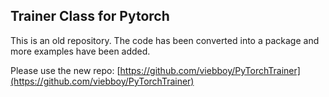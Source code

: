 ## Trainer Class for Pytorch
This is an old repository. The code has been converted into a package and more examples have been added.

Please use the new repo:
[https://github.com/viebboy/PyTorchTrainer](https://github.com/viebboy/PyTorchTrainer)

